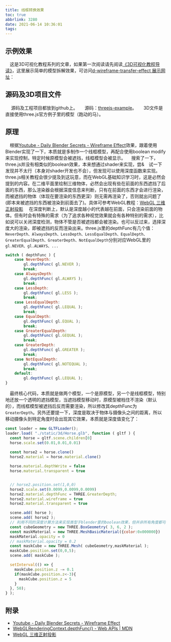 ```yaml
---
title: 线框转换效果
toc: true
abbrlink: 3280
date: 2021-06-14 10:36:01
tags:
---
```



## 示例效果
&emsp;这是3D可视化教程系列的文章，如果第一次阅读请先阅读[《3D可视化教程导读》](/posts/30679)，这里展示简单的模型拆解效果，可访问[d-wireframe-transfer-effect 展示网址](http://3d.scaugreen.cn/d-wireframe-transfer-effect.html)：

## 源码及3D项目文件
&emsp; 源码及工程项目都放到github上。
&emsp; 源码：[threejs-example](https://github.com/alwxkxk/threejs-example)。
&emsp; 3D文件是直接使用three.js官方例子里的模型（跑动的马）。


## 原理
&emsp;根据[Youtube - Daily Blender Secrets - Wireframe Effect](https://www.youtube.com/watch?v=AnAJmChwxlM&list=PLNRLkZ_feZ5GOwl2EVFPsjc62EOU5UtMD&index=6)效果，跟着使用Blender实现了一下，本质就是多制作一个线框模型，再配合使用boolean modify来实现控制，特定时候原模型会被遮挡，线框模型会被显示。
&emsp;搜索了一下，three.js并没有相类似的boolean效果，本来想通过shader来实现，尝&&emsp;试一下发现并不太行（本身对shader开发也不会），但发现可以使用深度函数来实现。three.js相关教程会很少提及到这玩意，而在WebGL基础知识学习时，这是必然会提到的内容。在二维平面里绘制三维物体，必然会出现有些在前面的东西遮挡了后面的东西，那么渲染器会根据深度信息来判断，只有在前面的东西才会进行渲染，而被遮挡的物体（体现在要渲染的东西更深）则无需再渲染了，否则就出问题了(即本来被遮挡的东西被渲染到前面去了)。具体可参考WebGL教程：[WebGL 三维正射投影](https://webglfundamentals.org/webgl/lessons/zh_cn/webgl-3d-orthographic.html)
&emsp;在深度判断上，默认是深度越小的代表越在前面，只会渲染前面的物体。但有时会有特殊的需求（为了追求各种视觉效果就会有各种特别的需求），比如说可以关闭深度检测，物体不管是否被遮挡都会被渲染。也可以反过来，选择深度大的渲染，即被遮挡的反而渲染出来。three.js里的depthFunc有几个值：`NeverDepth、AlwaysDepth、LessDepth、LessEqualDepth、EqualDepth、GreaterEqualDepth、GreaterDepth、NotEqualDepth`分别对应WebGL里的`gl.NEVER、gl.ALWAYS、...`

```js
switch ( depthFunc ) {
    case NeverDepth:
        gl.depthFunc( gl.NEVER );
        break;
    case AlwaysDepth:
        gl.depthFunc( gl.ALWAYS );
        break;
    case LessDepth:
        gl.depthFunc( gl.LESS );
        break;
    case LessEqualDepth:
        gl.depthFunc( gl.LEQUAL );
        break;
    case EqualDepth:
        gl.depthFunc( gl.EQUAL );
        break;
    case GreaterEqualDepth:
        gl.depthFunc( gl.GEQUAL );
        break;
    case GreaterDepth:
        gl.depthFunc( gl.GREATER );
        break;
    case NotEqualDepth:
        gl.depthFunc( gl.NOTEQUAL );
        break;
    default:
        gl.depthFunc( gl.LEQUAL );
}
```

&emsp;最终核心代码，本质就是做两个模型，一个是原模型，另一个是线框模型，特别地还放一个透明的遮挡模型，当遮挡模型移动时，原模型被档住不渲染（默认的），而线框模型被遮挡后反而需要渲染，所以修改其depthFunc为`GreaterDepth`。另外还要提一下，深度是取决于物体与摄像头之间的距离，所以移动摄像头到特定角度时会出现其它效果，本质就是深度值变化了：
```js
const loader = new GLTFLoader();
loader.load( "./static/3d/Horse.glb", function ( gltf ) {
  const horse = gltf.scene.children[0]
  horse.scale.set(0.01,0.01,0.01)
  
  const horse2 = horse.clone()
  horse2.material = horse.material.clone()

  horse.material.depthWrite = false
  horse.material.transparent = true


  // horse2.position.set(1,0,0)
  horse2.scale.set(0.0099,0.0099,0.0099)
  horse2.material.depthFunc = THREE.GreaterDepth;
  horse2.material.wireframe = true
  horse2.material.transparent = true

  scene.add( horse );
  scene.add( horse2 );
  // 利用不同的深度计算方法来实现类型于blender里的boolean效果，但并非所有角度都可行。
  const cubeGeometry = new THREE.BoxGeometry( 3, 6, 2 );
  const maskMaterial = new THREE.MeshBasicMaterial({color:0x000000})
  maskMaterial.opacity = 0
  // maskMaterial.opacity = 0.2
  const maskCube = new THREE.Mesh( cubeGeometry,maskMaterial );
  maskCube.position.set(0,0,5);
  scene.add( maskCube );

  setInterval(() => {
    maskCube.position.z -= 0.1
    if(maskCube.position.z<-3){
      maskCube.position.z = 5
    }
  }, 50);
} );

```

## 附录 
- [Youtube - Daily Blender Secrets - Wireframe Effect](https://www.youtube.com/watch?v=AnAJmChwxlM&list=PLNRLkZ_feZ5GOwl2EVFPsjc62EOU5UtMD&index=6)
- [WebGLRenderingContext.depthFunc() - Web APIs | MDN](https://developer.mozilla.org/en-US/docs/Web/API/WebGLRenderingContext/depthFunc)
- [WebGL 三维正射投影](https://webglfundamentals.org/webgl/lessons/zh_cn/webgl-3d-orthographic.html)